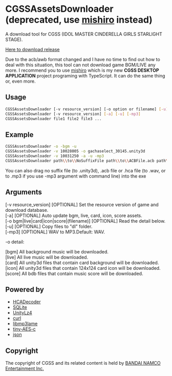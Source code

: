 # CGSSAssetsDownloader (deprecated, use [mishiro](https://github.com/toyobayashi/mishiro) instead)
A download tool for CGSS (IDOL MASTER CINDERELLA GIRLS STARLIGHT STAGE).

[Here to download release](https://github.com/toyobayashi/CGSSAssetsDownloader/releases)  

Due to the acb/awb format changed and I have no time to find out how to deal with this situation, this tool can not download game BGM/LIVE any more. I recommend you to use [mishiro](https://github.com/toyobayashi/mishiro) which is my new __CGSS DESKTOP APPLICATION__ project programing with TypeScript. It can do the same thing or, even more.

## Usage

``` Bash
CGSSAssetsDownloader [-v resource_version] [-o option or filename] [-u]  
CGSSAssetsDownloader [-v resource_version] [-a] [-u] [-mp3]  
CGSSAssetsDownloader file1 file2 file3 ...
```
## Example

``` Bash
CGSSAssetsDownloader -o -bgm -u  
CGSSAssetsDownloader -v 10028005 -o gachaselect_30145.unity3d  
CGSSAssetsDownloader -v 10031250 -a -u -mp3  
CGSSAssetsDownloader path\\to\\NoSuffixFile path\\to\\ACBFile.acb path\\to\\HCAFile.hca ...
```

You can also drag no suffix file (to .unity3d), .acb file or .hca file (to .wav, or to .mp3 if you use -mp3 argument with command line) into the exe

## Arguments

[-v resource_version] [OPTIONAL] Set the resource version of game and download database.  
[-a] [OPTIONAL] Auto update bgm, live, card, icon, score assets.  
[-o bgm|live|card|icon|score|(filename)] [OPTIONAL] Read the detail below.  
[-u] [OPTIONAL] Copy files to "dl\" folder.  
[-mp3] [OPTIONAL] WAV to MP3.Default: WAV.  

-o detail:

[bgm] All background music will be downloaded.  
[live] All live music will be downloaded.  
[card] All unity3d files that contain card background will be downloaded.  
[icon] All unity3d files that contain 124x124 card icon will be downloaded.  
[score] All bdb files that contain music score will be downloaded.

## Powered by

* [HCADecoder](https://github.com/Nyagamon/HCADecoder)
* [SQLite](https://sqlite.org/)
* [UnityLz4](https://github.com/subdiox/UnityLz4)
* [curl](https://github.com/curl/curl)
* [libmp3lame](http://lame.sourceforge.net/)
* [tiny-AES-c](https://github.com/kokke/tiny-AES-c)
* [json](https://github.com/nlohmann/json)

## Copyright

The copyright of CGSS and its related content is held by [BANDAI NAMCO Entertainment Inc.](https://bandainamcoent.co.jp/)
